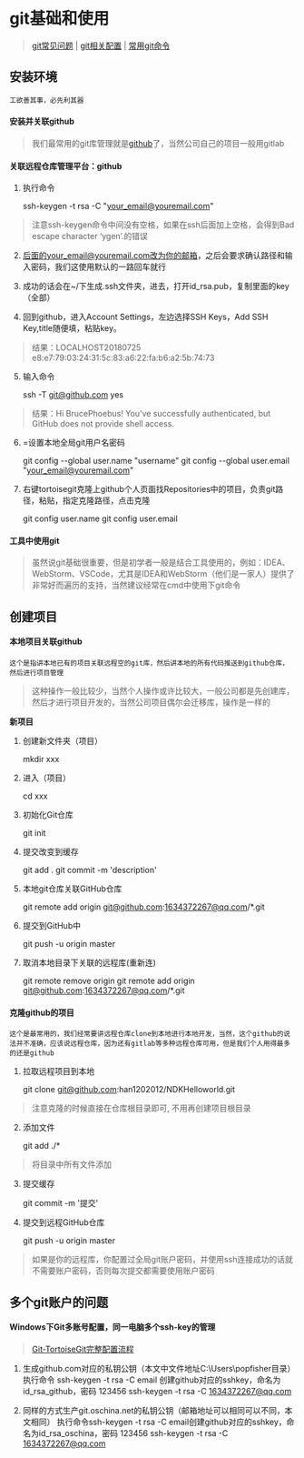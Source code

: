 # git基础和使用

> [git常见问题](知识笔记/工具/版本控制/Git/git常见问题.md) | [git相关配置](知识笔记/工具/版本控制/Git/git相关配置.md) | [常用git命令](知识笔记/工具/版本控制/Git/常用git命令.md)

## 安装环境

	工欲善其事，必先利其器

#### 安装并关联github

> 我们最常用的git库管理就是[github](https://github.com/)了，当然公司自己的项目一般用gitlab

#### 关联远程仓库管理平台：github

1. 执行命令

	ssh-keygen -t rsa -C "your_email@youremail.com"

> 注意ssh-keygen命令中间没有空格，如果在ssh后面加上空格，会得到Bad escape character ‘ygen’.的错误

2. 后面的your_email@youremail.com改为你的邮箱，之后会要求确认路径和输入密码，我们这使用默认的一路回车就行

3. 成功的话会在~/下生成.ssh文件夹，进去，打开id_rsa.pub，复制里面的key（全部）

4. 回到github，进入Account Settings，左边选择SSH Keys，Add SSH Key,title随便填，粘贴key。

> 结果：LOCALHOST20180725	e8:e7:79:03:24:31:5c:83:a6:22:fa:b6:a2:5b:74:73

5. 输入命令

	ssh -T git@github.com
	yes

> 结果：Hi BrucePhoebus! You've successfully authenticated, but GitHub does not provide shell access.

6. =设置本地全局git用户名密码

	git config --global user.name "username"
	git config --global user.email "your_email@youremail.com"

7. 右键tortoisegit克隆上github个人页面找Repositories中的项目，负责git路径，粘贴，指定克隆路径，点击克隆
	
	git config user.name
	git config user.email

#### 工具中使用git

> 虽然说git基础很重要，但是初学者一般是结合工具使用的，例如：IDEA、WebStorm、VSCode，尤其是IDEA和WebStorm（他们是一家人）提供了非常好而遍历的支持，当然建议经常在cmd中使用下git命令

## 创建项目

#### 本地项目关联github

	这个是指讲本地已有的项目关联远程空的git库，然后讲本地的所有代码推送到github仓库，然后进行项目管理

> 这种操作一般比较少，当然个人操作或许比较大，一般公司都是先创建库，然后才进行项目开发的，当然公司项目偶尔会迁移库，操作是一样的

**新项目**

1. 创建新文件夹（项目）

	mkdir xxx

2. 进入（项目）

	cd xxx

3. 初始化Git仓库

	git init

4. 提交改变到缓存

	git add .
	git commit -m 'description'

5. 本地git仓库关联GitHub仓库

	git remote add origin git@github.com:1634372267@qq.com/*.git

6. 提交到GitHub中

	git push -u origin master

7. 取消本地目录下关联的远程库(重新连)

	git remote remove origin
	git remote add origin git@github.com:1634372267@qq.com/*.git

#### 克隆github的项目

	这个是最常用的，我们经常要讲远程仓库clone到本地进行本地开发，当然，这个github的说法并不准确，应该说远程仓库，因为还有gitlab等多种远程仓库可用，但是我们个人用得最多的还是github

1. 拉取远程项目到本地

	git clone git@github.com:han1202012/NDKHelloworld.git 
	
> 注意克隆的时候直接在仓库根目录即可, 不用再创建项目根目录

2. 添加文件

	git add ./*  

> 将目录中所有文件添加

3. 提交缓存

	git commit -m '提交'

4. 提交到远程GitHub仓库

	git push -u origin master

> 如果是你的远程库，你配置过全局git账户密码，并使用ssh连接成功的话就不需要账户密码，否则每次提交都需要使用账户密码

## 多个git账户的问题

#### Windows下Git多账号配置，同一电脑多个ssh-key的管理

> [Git-TortoiseGit完整配置流程](http://www.cnblogs.com/popfisher/p/5466174.html)

1. 生成github.com对应的私钥公钥（本文中文件地址C:\Users\popfisher目录）
执行命令 ssh-keygen -t rsa -C email 创建github对应的sshkey，命名为id_rsa_github，密码 123456
ssh-keygen -t rsa -C 1634372267@qq.com

2. 同样的方式生产git.oschina.net的私钥公钥（邮箱地址可以相同可以不同，本文相同）
执行命令ssh-keygen -t rsa -C email创建github对应的sshkey，命名为id_rsa_oschina，密码 123456
ssh-keygen -t rsa -C 1634372267@qq.com
